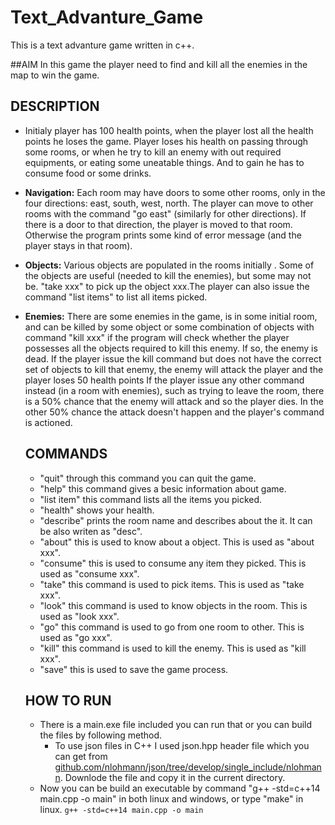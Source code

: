 # Text_Advanture_Game
 This is a text advanture game written in c++.

##AIM
 In this game the player need to find and kill all the enemies in the map to win the game. 
## DESCRIPTION
- Initialy player has 100 health points, when the player lost all the health points he loses the game. Player loses his health on passing through some rooms, or when he try to kill an enemy with out required equipments, or eating some uneatable things. And to gain he has to consume food or some drinks.
- __Navigation:__ Each room may have doors to some other rooms, only in the four directions: east, south, west, north. The player can move to other rooms with the command "go east" (similarly for other directions). If there is a door to that direction, the player is moved to that room. Otherwise the program prints some kind of error message (and the player stays in that room).
- __Objects:__ Various objects are populated in the rooms initially . Some of the objects are useful (needed to kill the enemies), but some may not be. "take xxx" to pick up the object xxx.The player can also issue the command "list items" to list all items picked.
- __Enemies:__ There are some enemies in the game, is in some initial room, and can be killed by some object or some combination of objects with command "kill xxx" if the program will check whether the player possesses all the objects required to kill this enemy. If so, the enemy is dead.  If the player issue the kill command but does not have the correct set of objects to kill that enemy, the enemy will attack the player and the player loses 50 health points If the player issue any other command instead (in a room with enemies), such as trying to leave the room, there is a 50% chance that the enemy will attack and so the player dies. In the other 50% chance the attack doesn't happen and the player's command is actioned.
	
  ## COMMANDS
        
	- "quit" through this command you can quit the game.
	- "help" this command gives a besic information about game.
	- "list item" this command lists all the items you picked.
	- "health" shows your health.
	- "describe" prints the room name and describes about the it. It can be also writen as "desc".
	- "about" this is used to know about a object. This is used as "about xxx".
	- "consume" this is used to consume any item they picked. This is used as "consume xxx".
	- "take" this command is used to pick items. This is used as "take xxx".
	- "look" this command is used to know objects in the room. This is used as "look xxx".
	- "go" this command is used to go from one room to other. This is used as "go xxx".
	- "kill" this command is used to kill the enemy. This is used as "kill xxx".
	- "save" this is used to save the game process.
	
  ## HOW TO RUN
  
  	- There is a main.exe file included you can run that or you can build the files by following method. 
    	- To use json files in C++ I used json.hpp header file which you can get from [github.com/nlohmann/json/tree/develop/single_include/nlohmann](https://github.com/nlohmann/json/tree/develop/single_include/nlohmann). Downlode the file and copy it in the current directory.
	- Now you can be build an executable by command "g++ -std=c++14 main.cpp -o main" in both linux and windows, or type "make" in linux.
	````g++ -std=c++14 main.cpp -o main````
	
	
